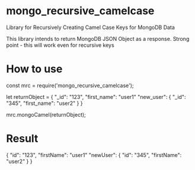 # mongo_recursive_camelcase
Library for Recursively Creating Camel Case Keys for MongoDB Data

This library intends to return MongoDB JSON Object as a response.
Strong point - this will work even for recursive keys
# How to use
const mrc = require('mongo_recursive_camelcase');

let returnObject = {
    "_id": "123",
    "first_name": "user1"
    "new_user": {
        "_id": "345",
        "first_name": "user2"
    }
}

mrc.mongoCamel(returnObject);

# Result 
{
    "id": "123",
    "firstName": "user1"
    "newUser": {
        "id": "345",
        "firstName": "user2"
    }
}